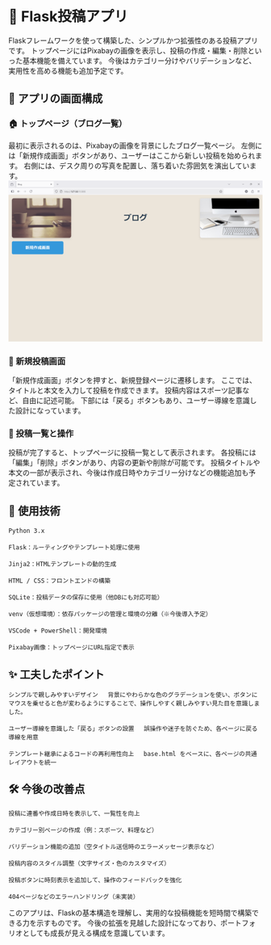 # 📝 Flask投稿アプリ

Flaskフレームワークを使って構築した、シンプルかつ拡張性のある投稿アプリです。 トップページにはPixabayの画像を表示し、投稿の作成・編集・削除といった基本機能を備えています。 今後はカテゴリー分けやバリデーションなど、実用性を高める機能も追加予定です。

## 📸 アプリの画面構成

### 🏠 トップページ（ブログ一覧）

最初に表示されるのは、Pixabayの画像を背景にしたブログ一覧ページ。 左側には「新規作成画面」ボタンがあり、ユーザーはここから新しい投稿を始められます。 右側には、デスク周りの写真を配置し、落ち着いた雰囲気を演出しています。
![ホーム画面](Images/Blog01.png)

### 📝 新規投稿画面

「新規作成画面」ボタンを押すと、新規登録ページに遷移します。 ここでは、タイトルと本文を入力して投稿を作成できます。 投稿内容はスポーツ記事など、自由に記述可能。 下部には「戻る」ボタンもあり、ユーザー導線を意識した設計になっています。

### 📄 投稿一覧と操作

投稿が完了すると、トップページに投稿一覧として表示されます。 各投稿には「編集」「削除」ボタンがあり、内容の更新や削除が可能です。 投稿タイトルや本文の一部が表示され、今後は作成日時やカテゴリー分けなどの機能追加も予定されています。


## 🔧 使用技術

    Python 3.x

    Flask：ルーティングやテンプレート処理に使用

    Jinja2：HTMLテンプレートの動的生成

    HTML / CSS：フロントエンドの構築

    SQLite：投稿データの保存に使用（他DBにも対応可能）

    venv（仮想環境）：依存パッケージの管理と環境の分離（※今後導入予定）

    VSCode + PowerShell：開発環境

    Pixabay画像：トップページにURL指定で表示

## ✨ 工夫したポイント

    シンプルで親しみやすいデザイン 　背景にやわらかな色のグラデーションを使い、ボタンにマウスを乗せると色が変わるようにすることで、操作しやすく親しみやすい見た目を意識しました。

    ユーザー導線を意識した「戻る」ボタンの設置 　誤操作や迷子を防ぐため、各ページに戻る導線を用意

    テンプレート継承によるコードの再利用性向上 　base.html をベースに、各ページの共通レイアウトを統一

## 🛠 今後の改善点

    投稿に連番や作成日時を表示して、一覧性を向上

    カテゴリー別ページの作成（例：スポーツ、料理など）

    バリデーション機能の追加（空タイトル送信時のエラーメッセージ表示など）

    投稿内容のスタイル調整（文字サイズ・色のカスタマイズ）

    投稿ボタンに時刻表示を追加して、操作のフィードバックを強化

    404ページなどのエラーハンドリング（未実装）

このアプリは、Flaskの基本構造を理解し、実用的な投稿機能を短時間で構築できる力を示すものです。 今後の拡張を見越した設計になっており、ポートフォリオとしても成長が見える構成を意識しています。
